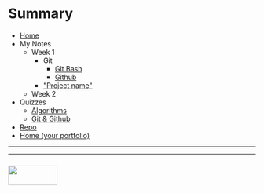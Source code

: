 # Summary

* [Home](README.md)
* My Notes
  * Week 1  
    * Git
      * [Git Bash](./02-04__08-04/02-04-2018.md)
      * [Github](./02-04__08-04/03-04-2018.md)
    * ["Project name"](./02-04__08-04/04-04-2018.md)
  * Week 2  
* Quizzes
  * [Algorithms](./quizzes/algorithms.md)
  * [Git & Github](./quizzes/git-github.md)
* [Repo](https://github.com/JakeDuke/study-journal-template)
* [Home (your portfolio)](https://jakeduke.github.io/)


___
___
### <a href="http://elewa.education/blog" target="_blank"><img src="https://user-images.githubusercontent.com/18554853/34921062-506450ae-f97d-11e7-875f-6feeb26ad72d.png" width="100" height="40"/></a>